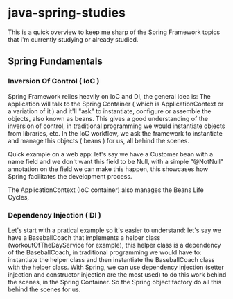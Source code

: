 # java-spring-studies
This is a quick overview to keep me sharp of the Spring Framework topics that i'm currently studying or already studied.
## Spring Fundamentals
### Inversion Of Control ( IoC )
Spring Framework relies heavily on IoC and DI, the general idea is: The application will talk to the Spring Container ( which is ApplicationContext or a variation of it ) and it'll "ask" to instantiate, configure or assemble the objects, also known as beans. This gives a good understanding of the inversion of control, in traditional programming we would instantiate objects from libraries, etc. In the IoC workflow, we ask the framework to instantiate and manage this objects ( beans ) for us, all behind the scenes.

Quick example on a web app: let's say we have a Customer bean with a name field and we don't want this field to be Null, with a simple "@NotNull" annotation on the field we can make this happen, this showcases how Spring facilitates the development process.

The ApplicationContext (IoC container) also manages the Beans Life Cycles, 


### Dependency Injection ( DI )
Let's start with a pratical example so it's easier to understand: let's say we have a BaseballCoach that implements a helper class (workoutOfTheDayService for example), this helper class is a dependency of the BaseballCoach, in traditional programming we would have to: instantiate the helper class and then instantiate the BaseballCoach class with the helper class. With Spring, we can use dependency injection (setter injection and constructor injection are the most used) to do this work behind the scenes, in the Spring Container. So the Spring object factory do all this behind the scenes for us.
